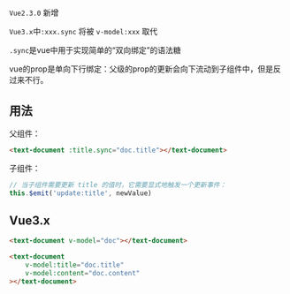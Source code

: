 #

`Vue2.3.0` 新增

`Vue3.x`中`:xxx.sync` 将被 `v-model:xxx` 取代

`.sync`是vue中用于实现简单的“双向绑定”的语法糖

vue的prop是单向下行绑定：父级的prop的更新会向下流动到子组件中，但是反过来不行。

## 用法

父组件：

```html
<text-document :title.sync="doc.title"></text-document>
```

子组件：

```js
// 当子组件需要更新 title 的值时，它需要显式地触发一个更新事件：
this.$emit('update:title', newValue)
```

## Vue3.x

```html
<text-document v-model="doc"></text-document>
```

```html
<text-document 
    v-model:title="doc.title"
    v-model:content="doc.content"
></text-document>
```